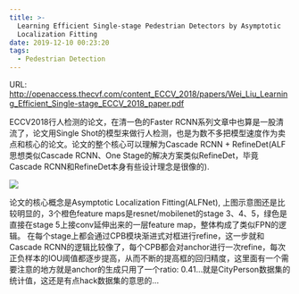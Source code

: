 ```yaml
---
title: >-
  Learning Efficient Single-stage Pedestrian Detectors by Asymptotic
  Localization Fitting
date: 2019-12-10 00:23:20
tags:
  - Pedestrian Detection
---
```

URL: http://openaccess.thecvf.com/content_ECCV_2018/papers/Wei_Liu_Learning_Efficient_Single-stage_ECCV_2018_paper.pdf

ECCV2018行人检测的论文，在清一色的Faster RCNN系列文章中也算是一股清流了，论文用Single Shot的模型来做行人检测，也是为数不多把模型速度作为卖点和核心的论文。论文的整个核心可以理解为Cascade RCNN + RefineDet(ALF思想类似Cascade RCNN、One Stage的解决方案类似RefineDet，毕竟Cascade RCNN和RefineDet本身有些设计理念是很像的).


![](Learning-Efficient-Single-stage-Pedestrian-Detectors-by-Asymptotic-Localization-Fitting-截屏2019-12-1123.53.08.png)

论文的核心概念是Asymptotic Localization Fitting(ALFNet), 上图示意图还是比较明显的，3个橙色feature maps是resnet/mobilenet的stage 3、4、5，绿色是直接在stage 5上接conv延伸出来的一层feature map，整体构成了类似FPN的逻辑。
在每个stage上都会通过CPB模块渐进式对框进行refine，这一步就和Cascade RCNN的逻辑比较像了，每个CPB都会对anchor进行一次refine，每次正负样本的IOU阈值都逐步提高，从而不断的提高框的回归精度，这里面有一个需要注意的地方就是anchor的生成只用了一个ratio: 0.41...就是CityPerson数据集的统计值，这还是有点hack数据集的意思的...
